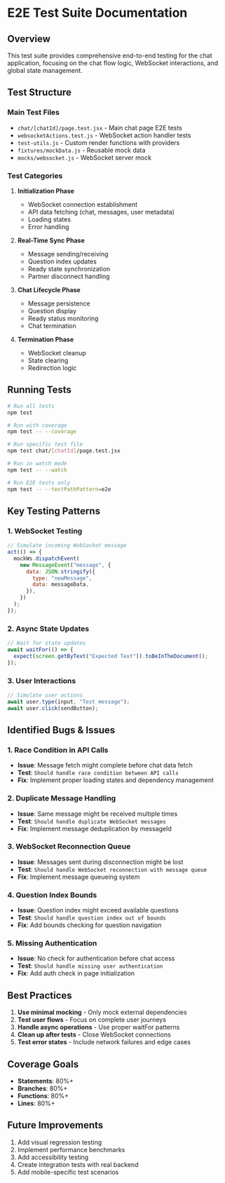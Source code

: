 # E2E Test Suite Documentation

## Overview

This test suite provides comprehensive end-to-end testing for the chat application, focusing on the chat flow logic, WebSocket interactions, and global state management.

## Test Structure

### Main Test Files

- `chat/[chatId]/page.test.jsx` - Main chat page E2E tests
- `websocketActions.test.js` - WebSocket action handler tests
- `test-utils.js` - Custom render functions with providers
- `fixtures/mockData.js` - Reusable mock data
- `mocks/websocket.js` - WebSocket server mock

### Test Categories

1. **Initialization Phase**

   - WebSocket connection establishment
   - API data fetching (chat, messages, user metadata)
   - Loading states
   - Error handling

2. **Real-Time Sync Phase**

   - Message sending/receiving
   - Question index updates
   - Ready state synchronization
   - Partner disconnect handling

3. **Chat Lifecycle Phase**

   - Message persistence
   - Question display
   - Ready status monitoring
   - Chat termination

4. **Termination Phase**
   - WebSocket cleanup
   - State clearing
   - Redirection logic

## Running Tests

```bash
# Run all tests
npm test

# Run with coverage
npm test -- --coverage

# Run specific test file
npm test chat/[chatId]/page.test.jsx

# Run in watch mode
npm test -- --watch

# Run E2E tests only
npm test -- --testPathPattern=e2e
```

## Key Testing Patterns

### 1. WebSocket Testing

```javascript
// Simulate incoming WebSocket message
act(() => {
  mockWs.dispatchEvent(
    new MessageEvent("message", {
      data: JSON.stringify({
        type: "newMessage",
        data: messageData,
      }),
    })
  );
});
```

### 2. Async State Updates

```javascript
// Wait for state updates
await waitFor(() => {
  expect(screen.getByText("Expected Text")).toBeInTheDocument();
});
```

### 3. User Interactions

```javascript
// Simulate user actions
await user.type(input, "Test message");
await user.click(sendButton);
```

## Identified Bugs & Issues

### 1. Race Condition in API Calls

- **Issue**: Message fetch might complete before chat data fetch
- **Test**: `Should handle race condition between API calls`
- **Fix**: Implement proper loading states and dependency management

### 2. Duplicate Message Handling

- **Issue**: Same message might be received multiple times
- **Test**: `Should handle duplicate WebSocket messages`
- **Fix**: Implement message deduplication by messageId

### 3. WebSocket Reconnection Queue

- **Issue**: Messages sent during disconnection might be lost
- **Test**: `Should handle WebSocket reconnection with message queue`
- **Fix**: Implement message queueing system

### 4. Question Index Bounds

- **Issue**: Question index might exceed available questions
- **Test**: `Should handle question index out of bounds`
- **Fix**: Add bounds checking for question navigation

### 5. Missing Authentication

- **Issue**: No check for authentication before chat access
- **Test**: `Should handle missing user authentication`
- **Fix**: Add auth check in page initialization

## Best Practices

1. **Use minimal mocking** - Only mock external dependencies
2. **Test user flows** - Focus on complete user journeys
3. **Handle async operations** - Use proper waitFor patterns
4. **Clean up after tests** - Close WebSocket connections
5. **Test error states** - Include network failures and edge cases

## Coverage Goals

- **Statements**: 80%+
- **Branches**: 80%+
- **Functions**: 80%+
- **Lines**: 80%+

## Future Improvements

1. Add visual regression testing
2. Implement performance benchmarks
3. Add accessibility testing
4. Create integration tests with real backend
5. Add mobile-specific test scenarios
